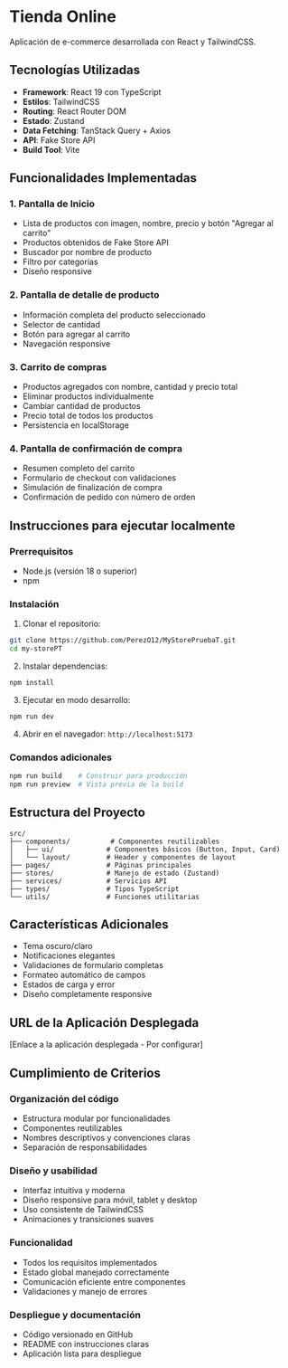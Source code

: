 # Tienda Online

Aplicación de e-commerce desarrollada con React y TailwindCSS.

## Tecnologías Utilizadas

- **Framework**: React 19 con TypeScript
- **Estilos**: TailwindCSS
- **Routing**: React Router DOM
- **Estado**: Zustand
- **Data Fetching**: TanStack Query + Axios
- **API**: Fake Store API
- **Build Tool**: Vite

## Funcionalidades Implementadas

### 1. Pantalla de Inicio
- Lista de productos con imagen, nombre, precio y botón "Agregar al carrito"
- Productos obtenidos de Fake Store API
- Buscador por nombre de producto
- Filtro por categorías
- Diseño responsive

### 2. Pantalla de detalle de producto
- Información completa del producto seleccionado
- Selector de cantidad
- Botón para agregar al carrito
- Navegación responsive

### 3. Carrito de compras
- Productos agregados con nombre, cantidad y precio total
- Eliminar productos individualmente
- Cambiar cantidad de productos
- Precio total de todos los productos
- Persistencia en localStorage

### 4. Pantalla de confirmación de compra
- Resumen completo del carrito
- Formulario de checkout con validaciones
- Simulación de finalización de compra
- Confirmación de pedido con número de orden

## Instrucciones para ejecutar localmente

### Prerrequisitos
- Node.js (versión 18 o superior)
- npm

### Instalación

1. Clonar el repositorio:
```bash
git clone https://github.com/PerezO12/MyStorePruebaT.git
cd my-storePT
```

2. Instalar dependencias:
```bash
npm install
```

3. Ejecutar en modo desarrollo:
```bash
npm run dev
```

4. Abrir en el navegador: `http://localhost:5173`

### Comandos adicionales

```bash
npm run build    # Construir para producción
npm run preview  # Vista previa de la build
```

## Estructura del Proyecto

```
src/
├── components/          # Componentes reutilizables
│   ├── ui/             # Componentes básicos (Button, Input, Card)
│   └── layout/         # Header y componentes de layout
├── pages/              # Páginas principales
├── stores/             # Manejo de estado (Zustand)
├── services/           # Servicios API
├── types/              # Tipos TypeScript
└── utils/              # Funciones utilitarias
```

## Características Adicionales

- Tema oscuro/claro
- Notificaciones elegantes
- Validaciones de formulario completas
- Formateo automático de campos
- Estados de carga y error
- Diseño completamente responsive

## URL de la Aplicación Desplegada

[Enlace a la aplicación desplegada - Por configurar]

## Cumplimiento de Criterios

### Organización del código
- Estructura modular por funcionalidades
- Componentes reutilizables
- Nombres descriptivos y convenciones claras
- Separación de responsabilidades

### Diseño y usabilidad
- Interfaz intuitiva y moderna
- Diseño responsive para móvil, tablet y desktop
- Uso consistente de TailwindCSS
- Animaciones y transiciones suaves

### Funcionalidad
- Todos los requisitos implementados
- Estado global manejado correctamente
- Comunicación eficiente entre componentes
- Validaciones y manejo de errores

### Despliegue y documentación
- Código versionado en GitHub
- README con instrucciones claras
- Aplicación lista para despliegue

